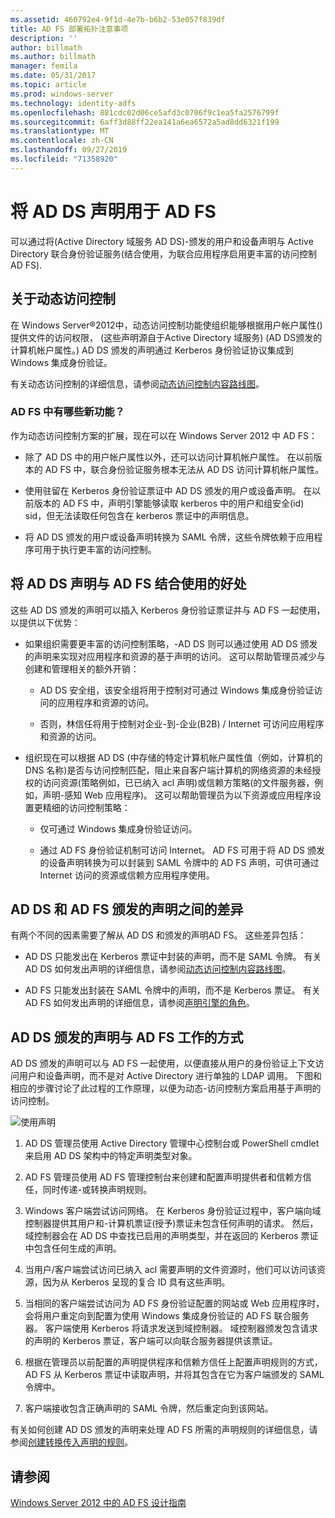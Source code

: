 ```yaml
---
ms.assetid: 460792e4-9f1d-4e7b-b6b2-53e057f839df
title: AD FS 部署拓扑注意事项
description: ''
author: billmath
ms.author: billmath
manager: femila
ms.date: 05/31/2017
ms.topic: article
ms.prod: windows-server
ms.technology: identity-adfs
ms.openlocfilehash: 881cdc02d06ce5afd3c0706f9c1ea5fa2576799f
ms.sourcegitcommit: 6aff3d88ff22ea141a6ea6572a5ad8dd6321f199
ms.translationtype: MT
ms.contentlocale: zh-CN
ms.lasthandoff: 09/27/2019
ms.locfileid: "71358920"
---
```

# <a name="using-ad-ds-claims-with-ad-fs"></a>将 AD DS 声明用于 AD FS
  
  
可以通过将\(Active Directory 域服务 AD DS\)\-颁发的用户和设备声明与 Active Directory 联合身份验证服务\(结合使用，为联合应用程序启用更丰富的访问控制 AD FS\).  
  
## <a name="about-dynamic-access-control"></a>关于动态访问控制  
在 Windows Server®2012中，动态访问控制功能使组织能够根据用户帐户属性\(\)提供文件的访问权限， \(这些声明源自于Active Directory 域服务\) \(AD DS颁发的计算机帐户属性。\) AD DS 颁发的声明通过 Kerberos 身份验证协议集成到 Windows 集成身份验证。  
  
有关动态访问控制的详细信息，请参阅[动态访问控制内容路线图](../../solution-guides/Dynamic-Access-Control--Scenario-Overview.md#BKMK_APP)。  
  
### <a name="whats-new-in-ad-fs"></a>AD FS 中有哪些新功能？  
作为动态访问控制方案的扩展，现在可以在 Windows Server 2012 中 AD FS：  
  
-   除了 AD DS 中的用户帐户属性以外，还可以访问计算机帐户属性。 在以前版本的 AD FS 中，联合身份验证服务根本无法从 AD DS 访问计算机帐户属性。  
  
-   使用驻留在 Kerberos 身份验证票证中 AD DS 颁发的用户或设备声明。 在以前版本的 AD FS 中，声明引擎能够读取 kerberos 中的用户和组安全\(id\) sid，但无法读取任何包含在 kerberos 票证中的声明信息。  
  
-   将 AD DS 颁发的用户或设备声明转换为 SAML 令牌，这些令牌依赖于应用程序可用于执行更丰富的访问控制。  
  
## <a name="benefits-of-using-ad-ds-claims-with-ad-fs"></a>将 AD DS 声明与 AD FS 结合使用的好处  
这些 AD DS 颁发的声明可以插入 Kerberos 身份验证票证并与 AD FS 一起使用，以提供以下优势：  
  
-   如果组织需要更丰富的访问控制策略，\-AD DS 则可以通过使用 AD DS 颁发的声明来实现对应用程序和资源的基于声明的访问。 这可以帮助管理员减少与创建和管理相关的额外开销：  
  
    -   AD DS 安全组，该安全组将用于控制对可通过 Windows 集成身份验证访问的应用程序和资源的访问。  
  
    -   否则，林信任将用于控制对企业\-到\-企业\(B2B\) \/ Internet 可访问应用程序和资源的访问。  
  
-   组织现在可以根据 AD DS \(中存储的特定计算机帐户属性值（例如，计算机的 DNS 名称\)是否与访问控制匹配，阻止来自客户端计算机的网络资源的未经授权的访问资源\(策略例如，已已纳入 acl 声明\)或信赖方策略\(的文件服务器，例如，声明\-感知 Web 应用程序\)。 这可以帮助管理员为以下资源或应用程序设置更精细的访问控制策略：  
  
    -   仅可通过 Windows 集成身份验证访问。  
  
    -   通过 AD FS 身份验证机制可访问 Internet。 AD FS 可用于将 AD DS 颁发的设备声明转换为可以封装到 SAML 令牌中的 AD FS 声明，可供可通过 Internet 访问的资源或信赖方应用程序使用。  
  
## <a name="differences-between-ad-ds-and-ad-fs-issued-claims"></a>AD DS 和 AD FS 颁发的声明之间的差异  
有两个不同的因素需要了解从 AD DS 和颁发的声明AD FS。 这些差异包括：  
  
-   AD DS 只能发出在 Kerberos 票证中封装的声明，而不是 SAML 令牌。 有关 AD DS 如何发出声明的详细信息，请参阅[动态访问控制内容路线图](../../solution-guides/Dynamic-Access-Control--Scenario-Overview.md#BKMK_APP)。  
  
-   AD FS 只能发出封装在 SAML 令牌中的声明，而不是 Kerberos 票证。 有关 AD FS 如何发出声明的详细信息，请参阅[声明引擎的角色](../../ad-fs/technical-reference/The-Role-of-the-Claims-Engine.md)。  
  
## <a name="how-ad-ds-issued-claims-work-with-ad-fs"></a>AD DS 颁发的声明与 AD FS 工作的方式  
AD DS 颁发的声明可以与 AD FS 一起使用，以便直接从用户的身份验证上下文访问用户和设备声明，而不是对 Active Directory 进行单独的 LDAP 调用。 下图和相应的步骤讨论了此过程的工作原理，以便为动态\-访问控制方案启用基于声明的访问控制。  
  
![使用声明](media/UsingADDSClaimswithADFS.gif)  
  
1.  AD DS 管理员使用 Active Directory 管理中心控制台或 PowerShell cmdlet 来启用 AD DS 架构中的特定声明类型对象。  
  
2.  AD FS 管理员使用 AD FS 管理控制台来创建和配置声明提供者和信赖方信任，同时传递\-或转换声明规则。  
  
3.  Windows 客户端尝试访问网络。 在 Kerberos 身份验证过程中，客户端向域控制器提供其用户和\-计算机票证\(授予\)票证未包含任何声明的请求。 然后，域控制器会在 AD DS 中查找已启用的声明类型，并在返回的 Kerberos 票证中包含任何生成的声明。  
  
4.  当用户\/客户端尝试访问已纳入 acl 需要声明的文件资源时，他们可以访问该资源，因为从 Kerberos 呈现的复合 ID 具有这些声明。  
  
5.  当相同的客户端尝试访问为 AD FS 身份验证配置的网站或 Web 应用程序时，会将用户重定向到配置为使用 Windows 集成身份验证的 AD FS 联合服务器。 客户端使用 Kerberos 将请求发送到域控制器。 域控制器颁发包含请求的声明的 Kerberos 票证，客户端可以向联合服务器提供该票证。  
  
6.  根据在管理员以前配置的声明提供程序和信赖方信任上配置声明规则的方式，AD FS 从 Kerberos 票证中读取声明，并将其包含在它为客户端颁发的 SAML 令牌中。  
  
7.  客户端接收包含正确声明的 SAML 令牌，然后重定向到该网站。  
  
有关如何创建 AD DS 颁发的声明来处理 AD FS 所需的声明规则的详细信息，请参阅[创建转换传入声明的规则](../../ad-fs/operations/Create-a-Rule-to-Transform-an-Incoming-Claim.md)。  
  
## <a name="see-also"></a>请参阅
[Windows Server 2012 中的 AD FS 设计指南](AD-FS-Design-Guide-in-Windows-Server-2012.md)
